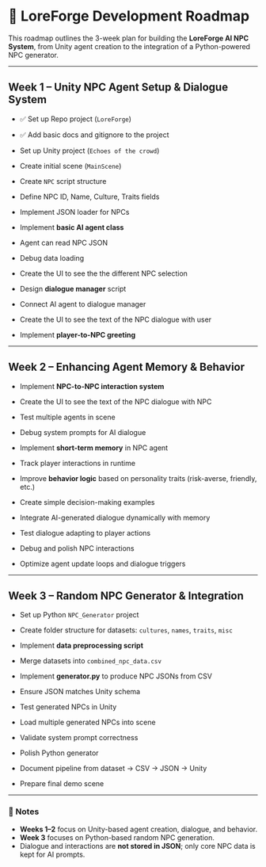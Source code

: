 # 📅 LoreForge Development Roadmap

This roadmap outlines the 3-week plan for building the **LoreForge AI NPC System**, from Unity agent creation to the integration of a Python-powered NPC generator.

---

## **Week 1 – Unity NPC Agent Setup & Dialogue System**

- ✅ Set up Repo project (`LoreForge`)  
- ✅ Add basic docs and gitignore to the project  
- Set up Unity project (`Echoes of the crowd`)  
- Create initial scene (`MainScene`)  
- Create `NPC` script structure 
 
- Define NPC ID, Name, Culture, Traits fields  
- Implement JSON loader for NPCs  
- Implement **basic AI agent class**
  
- Agent can read NPC JSON  
- Debug data loading  
- Create the UI to see the the different NPC selection

- Design **dialogue manager** script  
- Connect AI agent to dialogue manager 
- Create the UI to see the text of the NPC dialogue with user
- Implement **player-to-NPC greeting**  

---

## **Week 2 – Enhancing Agent Memory & Behavior**

- Implement **NPC-to-NPC interaction system**  
- Create the UI to see the text of the NPC dialogue with NPC
- Test multiple agents in scene  
- Debug system prompts for AI dialogue  

- Implement **short-term memory** in NPC agent  
- Track player interactions in runtime  

- Improve **behavior logic** based on personality traits (risk-averse, friendly, etc.)  
- Create simple decision-making examples  

- Integrate AI-generated dialogue dynamically with memory  
- Test dialogue adapting to player actions  

- Debug and polish NPC interactions  
- Optimize agent update loops and dialogue triggers  

---

## **Week 3 – Random NPC Generator & Integration**

- Set up Python `NPC_Generator` project  
- Create folder structure for datasets: `cultures`, `names`, `traits`, `misc`  

- Implement **data preprocessing script**  
- Merge datasets into `combined_npc_data.csv`  

- Implement **generator.py** to produce NPC JSONs from CSV  
- Ensure JSON matches Unity schema  

- Test generated NPCs in Unity  
- Load multiple generated NPCs into scene  
- Validate system prompt correctness  

- Polish Python generator  
- Document pipeline from dataset → CSV → JSON → Unity  
- Prepare final demo scene  

---

### 📝 Notes
- **Weeks 1–2** focus on Unity-based agent creation, dialogue, and behavior.
- **Week 3** focuses on Python-based random NPC generation.
- Dialogue and interactions are **not stored in JSON**; only core NPC data is kept for AI prompts.
